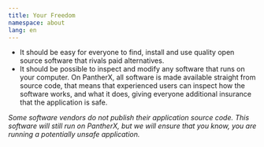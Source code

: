 ```yaml
---
title: Your Freedom
namespace: about
lang: en
---
```


- It should be easy for everyone to find, install and use quality open source software that rivals paid alternatives.
- It should be possible to inspect and modify any software that runs on your computer. On PantherX, all software is made available straight from source code, that means that experienced users can inspect how the software works, and what it does, giving everyone additional insurance that the application is safe.

_Some software vendors do not publish their application source code. This software will still run on PantherX, but we will ensure that you know, you are running a potentially unsafe application._
